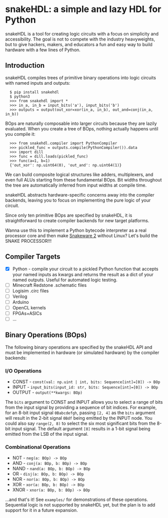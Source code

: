 
 # snakeHDL: a simple and lazy HDL for Python

snakeHDL is a tool for creating logic circuits with a focus on simplicity and accessibility. The goal is not to compete with the industry heavyweights, but to give hackers, makers, and educators a fun and easy way to build hardware with a few lines of Python.

## Introduction
snakeHDL compiles trees of primitive binary operations into logic circuits with named inputs and outputs:

```
  $ pip install snakehdl
  $ python3
  >>> from snakehdl import *
  >>> in_a, in_b = input_bits('a'), input_bits('b')
  >>> outputs = output(out_xor=xor(in_a, in_b), out_and=conj(in_a, in_b))
```
BOps are naturally composable into larger circuits because they are lazily evaluated. When you create a tree of BOps, nothing actually happens until you compile it:

```
  >>> from snakehdl.compiler import PythonCompiler
  >>> pickled_func = outputs.compile(PythonCompiler()).data
  >>> import dill
  >>> func = dill.loads(pickled_func)
  >>> func(a=1, b=1)
  {'out_xor': np.uint64(0), 'out_and': np.uint64(1)}
```

We can build composite logical structures like adders, multiplexers,
and even full ALUs starting from these fundamental BOps. Bit widths throughout
the tree are automatically inferred from input widths at compile time.

snakeHDL abstracts hardware-specific concerns away into the compiler backends,
leaving you to focus on implementing the pure logic of your circuit.

Since only ten primitive BOps are specified by snakeHDL, it is straightforward to
create compiler backends for new target platforms.

Wanna use this to implement a Python bytecode interpreter as a real processor core and then make [Snakeware 2](https://github.com/joshiemoore/snakeware) without Linux? Let's build the SNAKE PROCESSOR!!!

## Compiler Targets
- [x] Python - compile your circuit to a pickled Python function that accepts your named inputs
    as kwargs and returns the result as a dict of your named outputs. Useful for automated logic testing.
- [ ] Minecraft Redstone .schematic files
- [ ] Logisim .circ files
- [ ] Verilog
- [ ] Arduino
- [ ] OpenCL kernels
- [ ] FPGAs+ASICs
- [ ] ...

## Binary Operations (BOps)
The following binary operations are specified by the snakeHDL API and must be implemented in hardware (or simulated hardware) by the compiler backends:

### I/O Operations
* CONST - `const(val: np.uint | int, bits: Sequence[int]=[0]) -> BOp`
* INPUT - `input_bits(input_id: str, bits: Sequence[int]=[0]) -> BOp`
* OUTPUT - `output(**kwargs: BOp)`

The `bits` argument to CONST and INPUT allows you to select a range of bits from the input signal by
providing a sequence of bit indices. For example, for an 8-bit input signal `0Babcdefgh`, passing `[2, 4]` as
the `bits` argument will result in the 2-bit signal `0Bdf` being emitted by the INPUT node.
You could also say `range(2, 8)` to select the six most significant bits from the 8-bit input signal.
The default argument `[0]` results in a 1-bit signal being emitted from the LSB of the input signal.

### Combinational Operations
* NOT - `neg(a: BOp) -> BOp`
* AND - `conj(a: BOp, b: BOp) -> BOp`
* NAND - `nand(a: BOp, b: BOp) -> BOp`
* OR - `disj(a: BOp, b: BOp) -> BOp`
* NOR - `nor(a: BOp, b: BOp) -> BOp`
* XOR - `xor(a: BOp, b: BOp) -> BOp`
* XNOR - `xnor(a: BOp, b: BOp) -> BOp`

...and that's it! See `examples/` for demonstrations of these operations. Sequential logic is not supported by snakeHDL yet, but the plan is to add support for it in a future expansion.
